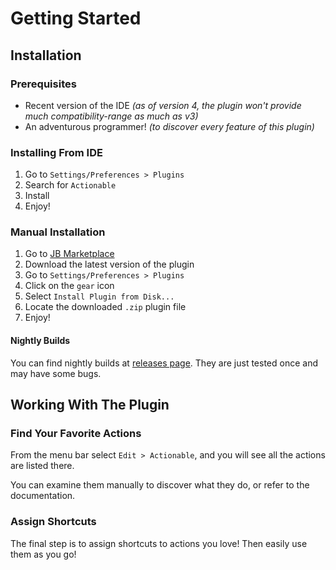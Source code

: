 # Getting Started

## Installation

### Prerequisites

* Recent version of the IDE _(as of version 4, the plugin won't provide much compatibility-range as much as v3)_
* An adventurous programmer! _(to discover every feature of this plugin)_

### Installing From IDE

1. Go to `Settings/Preferences > Plugins`
2. Search for `Actionable`
3. Install
4. Enjoy!

### Manual Installation

1. Go to [JB Marketplace](https://plugins.jetbrains.com/plugin/17962-actionable)
2. Download the latest version of the plugin
3. Go to `Settings/Preferences > Plugins`
4. Click on the `gear` icon
5. Select `Install Plugin from Disk...`
6. Locate the downloaded `.zip` plugin file
7. Enjoy!

#### Nightly Builds

You can find nightly builds at [releases page](https://github.com/MohammadMD1383/Actionable/releases).
They are just tested once and may have some bugs.

## Working With The Plugin

### Find Your Favorite Actions

From the menu bar select `Edit > Actionable`, and you will see all the actions are listed there.

You can examine them manually to discover what they do, or refer to the documentation.

### Assign Shortcuts

The final step is to assign shortcuts to actions you love! Then easily use them as you go!
